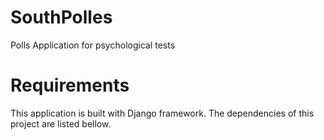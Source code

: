 SouthPolles
===========

Polls Application for psychological tests

Requirements
============

This application is built with Django framework. The dependencies of this project are listed bellow.
